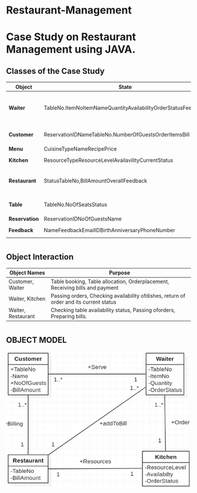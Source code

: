 # Restaurant-Management
# Case Study on Restaurant Management using JAVA.

## Classes of the Case Study

| **Object** | **State** | **Behavior** |
| --- | --- | --- |
| **Waiter** | TableNo.ItemNoItemNameQuantityAvailabilityOrderStatusFeedback | SearchItem() <br/> ConfirmOrder() <br/> SetOrderStatus() <br/> AddToBill() <br/> GetFeedback() |
| **Customer** | ReservationIDNameTableNo.NumberOfGuestsOrderItemsBill | SearchItem() <br/> OrderItem() <br/> PlaceBill() |
| **Menu** | CuisineTypeNameRecipePrice | GetAvailability()|
| **Kitchen** | ResourceTypeResourceLevelAvailavilityCurrentStatus | SetAvailability() <br/> SetCurrentStatus()|
| **Restaurant** | StatusTableNo,BillAmountOverallFeedback | SetStatus() <br/> CalcBill() <br/> SendBill() <br/> SetFeedback() |
| **Table** | TableNo.NoOfSeatsStatus | SetStatus() <br/> AssignTable() <br/> ChangeNOS() |
| **Reservation** | ReservationIDNoOfGuestsName | Read() |
| **Feedback** | NameFeedbackEmailIDBirthAnniversaryPhoneNumber | Read() <br/> UploadFeedback() |

#
## Object Interaction

| **Object Names** | **Purpose** |
| --- | --- |
| Customer, Waiter | Table booking, Table allocation, Orderplacement, Receiving bills and payment |
| Waiter, Kitchen | Passing orders, Checking availability ofdishes, return of order and its current status |
| Waiter, Restaurant | Checking table availability status, Passing oforders, Preparing bills. |

#
## OBJECT MODEL

![Object Model](images/objectModel.png)